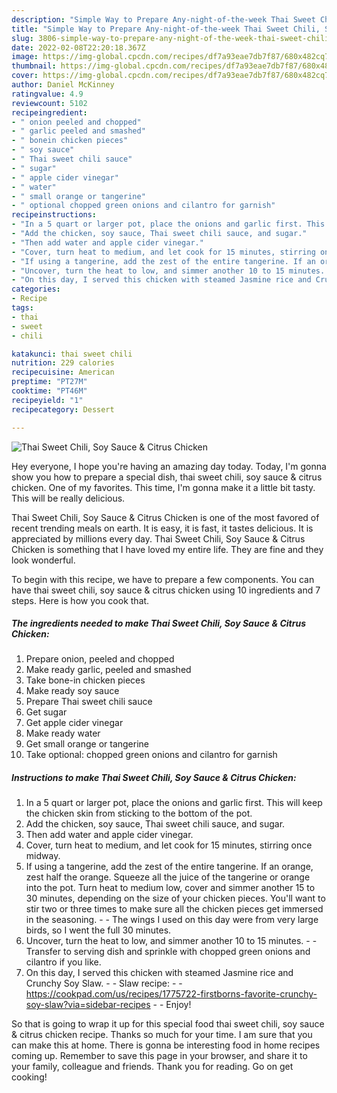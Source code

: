 ```yaml
---
description: "Simple Way to Prepare Any-night-of-the-week Thai Sweet Chili, Soy Sauce &amp;amp; Citrus Chicken"
title: "Simple Way to Prepare Any-night-of-the-week Thai Sweet Chili, Soy Sauce &amp;amp; Citrus Chicken"
slug: 3806-simple-way-to-prepare-any-night-of-the-week-thai-sweet-chili-soy-sauce-and-amp-citrus-chicken
date: 2022-02-08T22:20:18.367Z
image: https://img-global.cpcdn.com/recipes/df7a93eae7db7f87/680x482cq70/thai-sweet-chili-soy-sauce-citrus-chicken-recipe-main-photo.jpg
thumbnail: https://img-global.cpcdn.com/recipes/df7a93eae7db7f87/680x482cq70/thai-sweet-chili-soy-sauce-citrus-chicken-recipe-main-photo.jpg
cover: https://img-global.cpcdn.com/recipes/df7a93eae7db7f87/680x482cq70/thai-sweet-chili-soy-sauce-citrus-chicken-recipe-main-photo.jpg
author: Daniel McKinney
ratingvalue: 4.9
reviewcount: 5102
recipeingredient:
- " onion peeled and chopped"
- " garlic peeled and smashed"
- " bonein chicken pieces"
- " soy sauce"
- " Thai sweet chili sauce"
- " sugar"
- " apple cider vinegar"
- " water"
- " small orange or tangerine"
- " optional chopped green onions and cilantro for garnish"
recipeinstructions:
- "In a 5 quart or larger pot, place the onions and garlic first. This will keep the chicken skin from sticking to the bottom of the pot."
- "Add the chicken, soy sauce, Thai sweet chili sauce, and sugar."
- "Then add water and apple cider vinegar."
- "Cover, turn heat to medium, and let cook for 15 minutes, stirring once midway."
- "If using a tangerine, add the zest of the entire tangerine. If an orange, zest half the orange. Squeeze all the juice of the tangerine or orange into the pot. Turn heat to medium low, cover and simmer another 15 to 30 minutes, depending on the size of your chicken pieces. You&#39;ll want to stir two or three times to make sure all the chicken pieces get immersed in the seasoning.  The wings I used on this day were from very large birds, so I went the full 30 minutes."
- "Uncover, turn the heat to low, and simmer another 10 to 15 minutes.  Transfer to serving dish and sprinkle with chopped green onions and cilantro if you like."
- "On this day, I served this chicken with steamed Jasmine rice and Crunchy Soy Slaw.  Slaw recipe:  https://cookpad.com/us/recipes/1775722-firstborns-favorite-crunchy-soy-slaw?via=sidebar-recipes  Enjoy!"
categories:
- Recipe
tags:
- thai
- sweet
- chili

katakunci: thai sweet chili 
nutrition: 229 calories
recipecuisine: American
preptime: "PT27M"
cooktime: "PT46M"
recipeyield: "1"
recipecategory: Dessert

---
```



![Thai Sweet Chili, Soy Sauce &amp; Citrus Chicken](https://img-global.cpcdn.com/recipes/df7a93eae7db7f87/680x482cq70/thai-sweet-chili-soy-sauce-citrus-chicken-recipe-main-photo.jpg)

Hey everyone, I hope you're having an amazing day today. Today, I'm gonna show you how to prepare a special dish, thai sweet chili, soy sauce &amp; citrus chicken. One of my favorites. This time, I'm gonna make it a little bit tasty. This will be really delicious.

Thai Sweet Chili, Soy Sauce &amp; Citrus Chicken is one of the most favored of recent trending meals on earth. It is easy, it is fast, it tastes delicious. It is appreciated by millions every day. Thai Sweet Chili, Soy Sauce &amp; Citrus Chicken is something that I have loved my entire life. They are fine and they look wonderful.




To begin with this recipe, we have to prepare a few components. You can have thai sweet chili, soy sauce &amp; citrus chicken using 10 ingredients and 7 steps. Here is how you cook that.

<!--inarticleads1-->

##### The ingredients needed to make Thai Sweet Chili, Soy Sauce &amp; Citrus Chicken:

1. Prepare  onion, peeled and chopped
1. Make ready  garlic, peeled and smashed
1. Take  bone-in chicken pieces
1. Make ready  soy sauce
1. Prepare  Thai sweet chili sauce
1. Get  sugar
1. Get  apple cider vinegar
1. Make ready  water
1. Get  small orange or tangerine
1. Take  optional: chopped green onions and cilantro for garnish




<!--inarticleads2-->

##### Instructions to make Thai Sweet Chili, Soy Sauce &amp; Citrus Chicken:

1. In a 5 quart or larger pot, place the onions and garlic first. This will keep the chicken skin from sticking to the bottom of the pot.
1. Add the chicken, soy sauce, Thai sweet chili sauce, and sugar.
1. Then add water and apple cider vinegar.
1. Cover, turn heat to medium, and let cook for 15 minutes, stirring once midway.
1. If using a tangerine, add the zest of the entire tangerine. If an orange, zest half the orange. Squeeze all the juice of the tangerine or orange into the pot. Turn heat to medium low, cover and simmer another 15 to 30 minutes, depending on the size of your chicken pieces. You&#39;ll want to stir two or three times to make sure all the chicken pieces get immersed in the seasoning. -  - The wings I used on this day were from very large birds, so I went the full 30 minutes.
1. Uncover, turn the heat to low, and simmer another 10 to 15 minutes. -  - Transfer to serving dish and sprinkle with chopped green onions and cilantro if you like.
1. On this day, I served this chicken with steamed Jasmine rice and Crunchy Soy Slaw. -  - Slaw recipe: -  - https://cookpad.com/us/recipes/1775722-firstborns-favorite-crunchy-soy-slaw?via=sidebar-recipes -  - Enjoy!




So that is going to wrap it up for this special food thai sweet chili, soy sauce &amp; citrus chicken recipe. Thanks so much for your time. I am sure that you can make this at home. There is gonna be interesting food in home recipes coming up. Remember to save this page in your browser, and share it to your family, colleague and friends. Thank you for reading. Go on get cooking!
